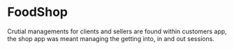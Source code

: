 # FoodShop
Crutial managements for clients and sellers are found within customers app, the shop app was meant managing the getting into, in and out sessions.
